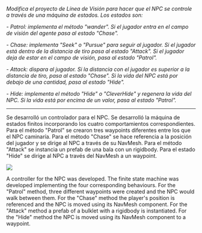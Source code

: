 _Modifica el proyecto de Línea de Visión para hacer que el NPC se controle a través de una máquina de estados. Los estados son:_

_- Patrol: implementa el método "wander". Si el jugador entra en el campo de visión del agente pasa al estado "Chase"._

_- Chase: implementa "Seek" o "Pursue" para seguir al jugador. Si el jugador está dentro de la distancia de tiro pasa al estado "Attack". Si el jugador deja de estar en el campo de visión, pasa al estado "Patrol"._

_- Attack: dispara al jugador. Si la distancia con el jugador es superior a la distancia de tiro, pasa al estado "Chase". Si la vida del NPC está por debajo de una cantidad, pasa al estado "Hide"._

_- Hide: implementa el método "Hide" o "CleverHide" y regenera la vida del NPC. Si la vida está por encima de un valor, pasa al estado "Patrol"._

---

Se desarrolló un controlador para el NPC. Se desarrolló la máquina de estados finitos incorporando los cuatro comportamientos correspondientes. Para el método "Patrol" se crearon tres waypoints diferentes entre los que el NPC caminaría. Para el método "Chase" se hace referencia a la posición del jugador y se dirige al NPC a través de su NavMesh. Para el método "Attack" se instancia un prefab de una bala con un rigidbody. Para el estado "Hide" se dirige al NPC a través del NavMesh a un waypoint.

![](/gif.gif)

A controller for the NPC was developed. The finite state machine was developed implementing the four corresponding behaviours. For the "Patrol" method, three different waypoints were created and the NPC would walk between them. For the "Chase" method the player's position is referenced and the NPC is moved using its NavMesh component. For the "Attack" method a prefab of a bulklet with a rigidbody is instantiated. For the "Hide" method the NPC is moved using its NavMesh component to a waypoint.
